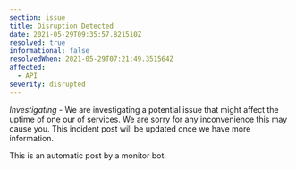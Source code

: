 ```yaml
---
section: issue
title: Disruption Detected
date: 2021-05-29T09:35:57.821510Z
resolved: true
informational: false
resolvedWhen: 2021-05-29T07:21:49.351564Z
affected:
  - API
severity: disrupted
---
```

*Investigating* - We are investigating a potential issue that might affect the uptime of one our of services. We are sorry for any inconvenience this may cause you. This incident post will be updated once we have more information.

This is an automatic post by a monitor bot.
        